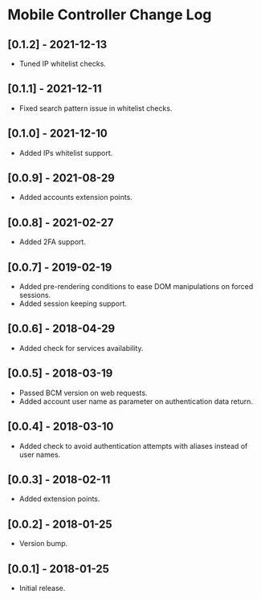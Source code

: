 
# Mobile Controller Change Log

## [0.1.2] - 2021-12-13

- Tuned IP whitelist checks.

## [0.1.1] - 2021-12-11

- Fixed search pattern issue in whitelist checks.

## [0.1.0] - 2021-12-10

- Added IPs whitelist support.

## [0.0.9] - 2021-08-29

- Added accounts extension points.

## [0.0.8] - 2021-02-27

- Added 2FA support.

## [0.0.7] - 2019-02-19

- Added pre-rendering conditions to ease DOM manipulations on forced sessions.
- Added session keeping support.

## [0.0.6] - 2018-04-29

- Added check for services availability.

## [0.0.5] - 2018-03-19

- Passed BCM version on web requests.
- Added account user name as parameter on authentication data return.

## [0.0.4] - 2018-03-10

- Added check to avoid authentication attempts with aliases instead of user names.

## [0.0.3] - 2018-02-11

- Added extension points.

## [0.0.2] - 2018-01-25

- Version bump.

## [0.0.1] - 2018-01-25

- Initial release.
